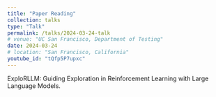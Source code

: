 ```yaml
---
title: "Paper Reading"
collection: talks
type: "Talk"
permalink: /talks/2024-03-24-talk
# venue: "UC San Francisco, Department of Testing"
date: 2024-03-24
# location: "San Francisco, California"
youtube_id: "tQfp5P7upxc"
---
```


ExploRLLM: Guiding Exploration in Reinforcement Learning with Large Language Models.